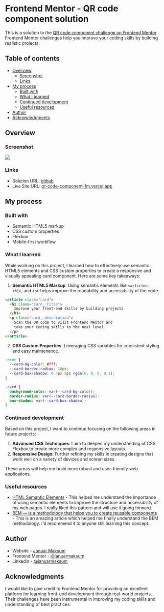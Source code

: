 # Frontend Mentor - QR code component solution

This is a solution to the [QR code component challenge on Frontend Mentor](https://www.frontendmentor.io/challenges/qr-code-component-iux_sIO_H). Frontend Mentor challenges help you improve your coding skills by building realistic projects. 

## Table of contents

- [Overview](#overview)
  - [Screenshot](#screenshot)
  - [Links](#links)
- [My process](#my-process)
  - [Built with](#built-with)
  - [What I learned](#what-i-learned)
  - [Continued development](#continued-development)
  - [Useful resources](#useful-resources)
- [Author](#author)
- [Acknowledgments](#acknowledgments)

## Overview

### Screenshot

![](./screenshot.jpg)

### Links

- Solution URL: [github](https://github.com/januarmaksum/qr-code-component/)
- Live Site URL: [qr-code-component-fm.vercel.app](https://qr-code-component-fm.vercel.app/)

## My process

### Built with

- Semantic HTML5 markup
- CSS custom properties
- Flexbox
- Mobile-first workflow

### What I learned

While working on this project, I learned how to effectively use semantic HTML5 elements and CSS custom properties to create a responsive and visually appealing card component. Here are some key takeaways:

1. **Semantic HTML5 Markup**: Using semantic elements like `<article>`, `<h1>`, and `<p>` helps improve the readability and accessibility of the code.

```html
<article class="card">
  <h1 class="card__title">
    Improve your front-end skills by building projects
  </h1>
  <p class="card__description">
    Scan the QR code to visit Frontend Mentor and 
    take your coding skills to the next level
  </p>
</article>
```

2. **CSS Custom Properties**: Leveraging CSS variables for consistent styling and easy maintenance.
```css
:root {
  --card-bg-color: #fff;
  --card-border-radius: 10px;
  --card-box-shadow: 0 4px 8px rgba(0, 0, 0, 0.1);
}

.card {
  background-color: var(--card-bg-color);
  border-radius: var(--card-border-radius);
  box-shadow: var(--card-box-shadow);
}
```

### Continued development

Based on this project, I want to continue focusing on the following areas in future projects:

1. **Advanced CSS Techniques**: I aim to deepen my understanding of CSS Flexbox to create more complex and responsive layouts.
2. **Responsive Design**: Further refining my skills in creating designs that work well on a variety of devices and screen sizes.

These areas will help me build more robust and user-friendly web applications.

### Useful resources

- [HTML Semantic Elements](https://www.w3schools.com/html/html5_semantic_elements.asp) - This helped me understand the importance of using semantic elements to improve the structure and accessibility of my web pages. I really liked this pattern and will use it going forward.
- [BEM — is a methodology that helps you to create reusable components](https://getbem.com/naming/) - This is an amazing article which helped me finally understand the BEM methodology. I'd recommend it to anyone still learning this concept.

## Author

- Website - [Januar Maksum](https://januarmaksum.vercel.app/)
- Frontend Mentor - [@januarmaksum](https://www.frontendmentor.io/profile/januarmaksum/)
- Linkedin - [@januarmaksum](https://www.linkedin.com/in/januarmaksum/)

## Acknowledgments

I would like to give credit to Frontend Mentor for providing an excellent platform for learning front-end development through real-world projects. Their challenges have been instrumental in improving my coding skills and understanding of best practices.
